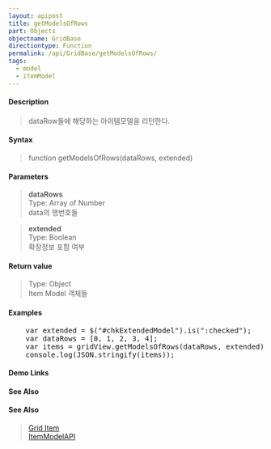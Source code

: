 ```yaml
---
layout: apipost
title: getModelsOfRows
part: Objects
objectname: GridBase
directiontype: Function
permalink: /api/GridBase/getModelsOfRows/
tags:
  - model
  - itemModel
---
```



#### Description

> dataRow들에 해당하는 아이템모델을 리턴한다.   

#### Syntax

> function getModelsOfRows(dataRows, extended)  

#### Parameters

> **dataRows**  
> Type: Array of Number  
> data의 행번호들  

> **extended**  
> Type: Boolean  
> 확장정보 포함 여부  

#### Return value

> Type: Object  
> Item Model 객체들  

#### Examples 

<pre class="prettyprint">
    var extended = $("#chkExtendedModel").is(":checked");
    var dataRows = [0, 1, 2, 3, 4];
    var items = gridView.getModelsOfRows(dataRows, extended);
    console.log(JSON.stringify(items));
</pre>

#### Demo Links
#### See Also

#### See Also
> [Grid Item](/api/features/Grid%20Item/)  
> [ItemModelAPI](http://demo.realgrid.com/Demo/ItemModelApi)